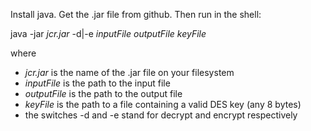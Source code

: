 Install java. Get the .jar file from github. Then run in the shell:

java -jar *jcr.jar* -d|-e *inputFile* *outputFile* *keyFile*

where
* *jcr.jar* is the name of the .jar file on your filesystem 
* *inputFile* is the path to the input file
* *outputFile* is the path to the output file
* *keyFile* is the path to a file containing a valid DES key (any 8 bytes)
* the switches -d and -e stand for decrypt and encrypt respectively
